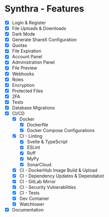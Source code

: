 # Synthra - Features

- [x] Login & Register
- [x] File Uploads & Downloads
- [x] Dark Mode
- [x] Generate ShareX Configuration
- [x] Quotas
- [x] File Expiration
- [x] Account Panel
- [x] Administration Panel
- [x] File Preview
- [x] Webhooks
- [x] Roles
- [x] Encryption
- [x] Protected Files
- [x] 2FA
- [x] Tests
- [x] Database Migrations
- [x] CI/CD
  - [x] Docker
    - [x] Dockerfile
    - [x] Docker Compose Configurations
  - [x] CI - Linting
    - [x] Svelte & TypeScript
    - [x] ESLint
    - [x] Ruff
    - [x] MyPy
    - [x] SonarCloud
  - [x] CI - DockerHub Image Build & Upload
  - [x] CI - Dependency Updates & Dependabot
  - [x] CI - GitLab Mirror
  - [x] CI - Security Vulnerabilities
  - [x] CI - Tests
  - [x] Dev Container
  - [x] Watchtower
- [x] Documentation
